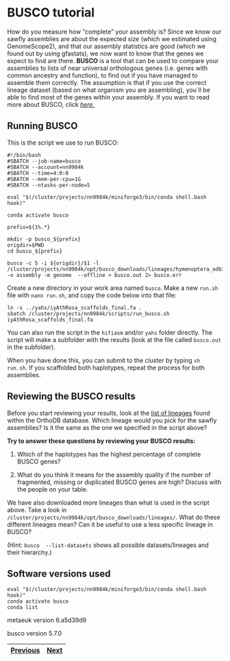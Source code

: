 # BUSCO tutorial

How do you measure how “complete” your assembly is? Since we know our sawfly assemblies are about the expected size (which we estimated using GenomeScope2), and that our assembly statistics are good (which we found out by using gfastats), we now want to know that the genes we expect to find are there. **BUSCO** is a tool that can be used to compare your assemblies to lists of near universal orthologous genes (i.e. genes with common ancestry and function), to find out if you have managed to assemble them correctly. The assumption is that if you use the correct lineage dataset (based on what organism you are assembling), you´ll be able to find most of the genes within your assembly. If you want to read more about BUSCO, click [*here.*](https://busco.ezlab.org/busco_userguide.html)


## Running BUSCO

This is the script we use to run BUSCO:

```
#!/bin/bash
#SBATCH --job-name=busco
#SBATCH --account=nn9984k
#SBATCH --time=4:0:0
#SBATCH --mem-per-cpu=1G
#SBATCH --ntasks-per-node=5

eval "$(/cluster/projects/nn9984k/miniforge3/bin/conda shell.bash hook)" 

conda activate busco

prefix=${1%.*}

mkdir -p busco_${prefix}
origdir=$PWD
cd busco_${prefix}

busco -c 5 -i ${origdir}/$1 -l /cluster/projects/nn9984k/opt/busco_downloads/lineages/hymenoptera_odb10 -o assembly -m genome  --offline > busco.out 2> busco.err
``` 

Create a new directory in your work area named `busco`. Make a new `run.sh` file with `nano run.sh`, and copy the code below into that file:

```
ln -s ../yahs/iyAthRosa_scaffolds_final.fa .
sbatch /cluster/projects/nn9984k/scripts/run_busco.sh iyAthRosa_scaffolds_final.fa
```

You can also run the script in the `hifiasm` and/or `yahs` folder directly. The script will make a subfolder with the results (look at the file called `busco.out` in the subfolder).

When you have done this, you can submit to the cluster by typing `sh run.sh`. If you scaffolded both haplotypes, repeat the process for both assemblies.


## Reviewing the BUSCO results

Before you start reviewing your results, look at the [list of lineages](https://busco-data.ezlab.org/v5/data/lineages/) found within the OrthoDB database. Which lineage would you pick for the sawfly assemblies? Is it the same as the one we specified in the script above?

**Try to answer these questions by reviewing your BUSCO results:**

1. Which of the haplotypes has the highest percentage of complete BUSCO genes?

2. What do you think it means for the assembly quality if the number of fragmented, missing or duplicated BUSCO genes are high? Discuss with the people on your table. 

We have also downloaded more lineages than what is used in the script above. Take a look in `/cluster/projects/nn9984k/opt/busco_downloads/lineages/`. What do these different lineages mean? Can it be useful to use a less specific lineage in BUSCO?

(Hint: `busco  --list-datasets` shows all possible datasets/lineages and their hierarchy.) 

## Software versions used
```
eval "$(/cluster/projects/nn9984k/miniforge3/bin/conda shell.bash hook)" 
conda activate busco
conda list
```
metaeuk version 6.a5d39d9 

busco version 5.7.0

|[Previous](https://github.com/ebp-nor/workshop-2024/blob/main/day1_genome_assembly/06_gfastats.md)|[Next](https://github.com/ebp-nor/workshop-2024/blob/main/day1_genome_assembly/08_Merqury.md)|
|---|---|
